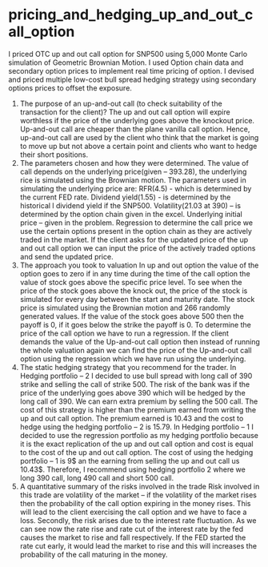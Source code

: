 # pricing_and_hedging_up_and_out_call_option
I priced OTC up and out call option for SNP500 using 5,000 Monte Carlo simulation of Geometric Brownian Motion. I used Option chain data and secondary option prices to implement real time pricing of option. I devised and priced multiple low-cost bull spread hedging strategy using secondary options prices to offset the exposure.

1. The purpose of an up-and-out call (to check suitability of the transaction for the client)?
The up and out call option will expire worthless if the price of the underlying goes above the knockout price. Up-and-out call are cheaper than the plane vanilla call option. Hence, up-and-out call are used by the client who think that the market is going to move up but not above a certain point and clients who want to hedge their short positions.
2. The parameters chosen and how they were determined.
The value of call depends on the underlying price(given – 393.28), the underlying rice is simulated using the Brownian motion. The parameters used in simulating the underlying price are: RFR(4.5) - which is determined by the current FED rate. Dividend yield(1.55) - is determined by the historical l dividend yield if the SNP500. Volatility(21.03 at 390) – is determined by the option chain given in the excel. Underlying initial price – given in the problem.
Regression to determine the call price we use the certain options present in the option chain as they are actively traded in the market. If the client asks for the updated price of the up and out call option we can input the price of the actively traded options and send the updated price.
3. The approach you took to valuation
In up and out option the value of the option goes to zero if in any time during the time of the call option the value of stock goes above the specific price level. To see when the price of the stock goes above the knock out, the price of the stock is simulated for every day between the start and maturity date. The stock price is simulated using the Brownian motion and 266 randomly generated values. If the value of the stock goes above 500 then the payoff is 0, if it goes below the strike the payoff is 0.
To determine the price of the call option we have to run a regression. If the client demands the value of the Up-and-out call option then instead of running the whole valuation again we can find the price of the Up-and-out call option using the regression which we have run using the underlying.
4. The static hedging strategy that you recommend for the trader.
In Hedging portfolio – 2 I decided to use bull spread with long call of 390 strike and selling the call of strike 500. The risk of the bank was if the price of the underlying goes above 390 which will be hedged by the long call of 390. We can earn extra premium by selling the 500 call. The cost of this strategy is higher than the premium earned from writing the up and out call option. The premium earned is 10.43 and the cost to hedge using the hedging portfolio – 2 is 15.79.
In Hedging portfolio – 1 I decided to use the regression portfolio as my hedging portfolio because it is the exact replication of the up and out call option and cost is equal to the cost of the up and out call option. The cost of using the hedging portfolio – 1 is 9$ an the earning from selling the up and out call us 10.43$. Therefore, I recommend using hedging portfolio 2 where we long 390 call, long 490 call and short 500 call.
5. A quantitative summary of the risks involved in the trade
Risk involved in this trade are volatility of the market – if the volatility of the market rises then the probability of the call option expiring in the money rises. This will lead to the client exercising the call option and we have to face a loss.
Secondly, the risk arises due to the interest rate fluctuation. As we can see now the rate rise and rate cut of the interest rate by the fed causes the market to rise and fall respectively. If the FED started the rate cut early, it would lead the market to rise and this will increases the probability of the call maturing in the money.
